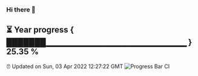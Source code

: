 ### Hi there 👋
⏳ Year progress { ███████▁▁▁▁▁▁▁▁▁▁▁▁▁▁▁▁▁▁▁▁▁▁▁ } 25.35 %
---
⏰ Updated on Sun, 03 Apr 2022 12:27:22 GMT
![Progress Bar CI](https://github.com/liununu/liununu/workflows/Progress%20Bar%20CI/badge.svg)

